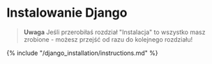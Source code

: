 # Instalowanie Django

> **Uwaga** Jeśli przerobiłaś rozdział "Instalacja" to wszystko masz zrobione - możesz przejść od razu do kolejnego rozdziału!

{% include "/django_installation/instructions.md" %}
